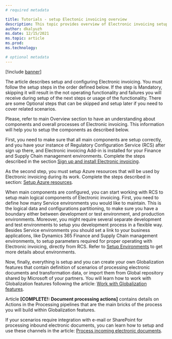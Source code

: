 ```yaml
---
# required metadata

title: Tutorials - setup Electonic invoicing overview
description: This topic provides overview of Electronic invoicing setup overview
author: dkalyuzh
ms.date: 12/15/2021
ms.topic: article
ms.prod: 
ms.technology: 

# optional metadata
---
```


[!include [banner](../includes/banner.md)]


The article describes setup and configuring Electronic invoicing. You must follow the setup steps in the order defined below. If the step is Mandatory, skipping it will result in the not operating functionality and failures you will receive during setup of the next steps or usage of the functionality. There are some Optional steps that can be skipped and setup later if you need to cover related scenarios. 

Please, refer to main Overview section to have an understanding about components and overall processes of Electronic invoicing. This information will help you to setup the components as described below.

First, you need to make sure that all main components are setup correctly, and you have your instance of Regulatory Configuration Service (RCS) after sign up there, and Electronic invoicing Add-in is installed for your Finance and Supply Chain management environments.
Complete the steps described in the section [Sign up and install Electronic invoicing](e-inv_tut-setup-electronic-invoicing_sign-up_overview.md).

As the second step, you must setup Azure resources that will be used by Electronic invoicing during its work. Complete the steps described in section: [Setup Azure resources](e-inv_tut-setup-electronic-invoicing_azure_overview.md).

When main components are configured, you can start working with RCS to setup main logical components of Electronic invoicing. First, you need to define how many Service environments you would like to maintain. This is the logical data and configurations partitioning, to make sure you have a boundary either between development or test environment, and production environments. Moreover, you might require several separate development and test environments to setup you development process in a flexible way. Besides Service environments you should set a link to your business applications, like Dynamics 365 Finance and Supply Chain management environments, to setup parameters required for proper operating with Electronic invoicing, directly from RCS. Refer to [Setup Environments](e-inv_tut-setup-electronic-invoicing_setup-env_overview.md) to get more details about environments.

Now, finally, everything is setup and you can create your own Globalization features that contain definition of scenarios of processing electronic documents and transformation data, or import them from Global repository shared by Microsoft of your partners. You will learn how to work with Globalization features following the article: [Work with Globalization features](e-inv_tut-setup-electronic-invoicing_global-feature_overview.md).

Article **[COMPLETE!: Document processing actions]** contains details on Actions in the Processing pipelines that are the main bricks of the process you will build within Globalization features.

If your scenarios require integration with e-mail or SharePoint for processing inbound electronic documents, you can learn how to setup and use these channels in the article: [Process incoming electronic documents](e-inv_tut-setup-electronic-invoicing_process-incoming_overview.md).
